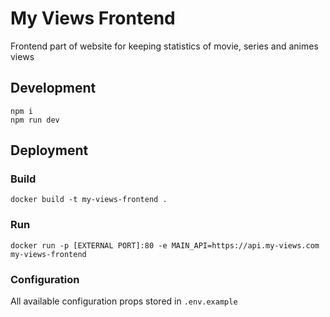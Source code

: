 # My Views Frontend

Frontend part of website for keeping statistics of movie, series and animes views

## Development

```
npm i
npm run dev
```

## Deployment

### Build

```
docker build -t my-views-frontend .
```

### Run

```
docker run -p [EXTERNAL PORT]:80 -e MAIN_API=https://api.my-views.com my-views-frontend
```

### Configuration

All available configuration props stored in `.env.example`